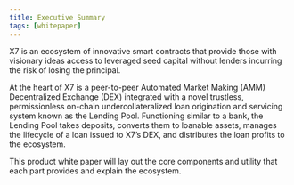 ```yaml
---
title: Executive Summary
tags: [whitepaper]
---
```


X7 is an ecosystem of innovative smart contracts that provide those with visionary ideas access to leveraged seed capital without lenders incurring the risk of losing the principal.

At the heart of X7 is a peer-to-peer Automated Market Making (AMM) Decentralized Exchange (DEX) integrated with a novel trustless, permissionless on-chain undercollateralized loan origination and servicing system known as the Lending Pool. Functioning similar to a bank, the Lending Pool takes deposits, converts them to loanable assets, manages the lifecycle of a loan issued to X7’s DEX, and distributes the loan profits to the ecosystem.

This product white paper will lay out the core components and utility that each part provides and explain the ecosystem.
